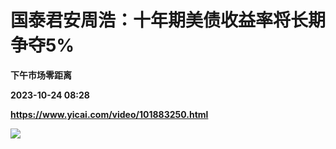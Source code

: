 # 国泰君安周浩：十年期美债收益率将长期争夺5%
**下午市场零距离**

**2023-10-24 08:28**

**https://www.yicai.com/video/101883250.html**

![](http://imgcdn.yicai.com/vms-new/2023/10/b955c921-8e79-4abd-b3c7-ad071decdbbf_Lg5X.jpg)